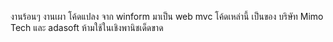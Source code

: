 งานร้อนๆ งานเผา โค้ดแปลง จาก winform มาเป็น web mvc
โค้ดเหล่านี้ เป็นของ บริษัท Mimo Tech และ adasoft 
ห้ามใช้ในเชิงพานิชเด็ดขาด
